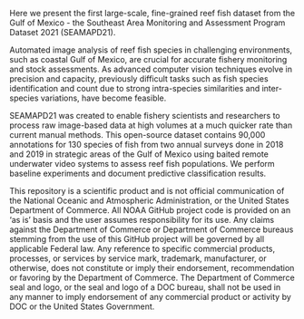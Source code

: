 Here we present the first large-scale, fine-grained reef fish dataset from the Gulf of Mexico - the Southeast Area Monitoring and Assessment Program Dataset 2021 (SEAMAPD21).

Automated image analysis of reef fish species in challenging environments, such as coastal Gulf of Mexico, are crucial for accurate fishery monitoring and stock assessments. As advanced computer vision techniques evolve in precision and capacity, previously difficult tasks such as fish species identification and count due to strong intra-species similarities and inter-species variations, have become feasible.

SEAMAPD21 was created to enable fishery scientists and researchers to process raw image-based data at high volumes at a much quicker rate than current manual methods. This open-source dataset contains 90,000 annotations for 130 species of fish from two annual surveys done in 2018 and 2019 in strategic areas of the Gulf of Mexico using baited remote underwater video systems to assess reef fish populations. We perform baseline experiments and document predictive classification results.

This repository is a scientific product and is not official communication of the National Oceanic and Atmospheric Administration, or the United States Department of Commerce. All NOAA GitHub project code is provided on an ‘as is’ basis and the user assumes responsibility for its use. Any claims against the Department of Commerce or Department of Commerce bureaus stemming from the use of this GitHub project will be governed by all applicable Federal law. Any reference to specific commercial products, processes, or services by service mark, trademark, manufacturer, or otherwise, does not constitute or imply their endorsement, recommendation or favoring by the Department of Commerce. The Department of Commerce seal and logo, or the seal and logo of a DOC bureau, shall not be used in any manner to imply endorsement of any commercial product or activity by DOC or the United States Government.
